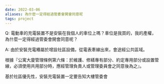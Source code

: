 ```yaml
---
date: 2022-03-06
aliases: 為什麼一定得經過管委會開會同意呢
tags: project 
---
```


Q: 電動車的充電裝置不是安裝在我個人的車位上嗎？車位是我買的，我的產權，為什麼一定得經過管委會開會同意呢？

A: 由於安裝充電樁屬於增設社區設備，從電表牽線出來，會途經公共區域。

根據『公寓大廈管理條例第六條：於維護、修繕專有部分、約定專用部分或設置管線，必須使用共用部分時，應經管理負責人或管理委員會之同意後為之』。

基於社區優先性，安裝充電裝置一定要告知大樓管委會